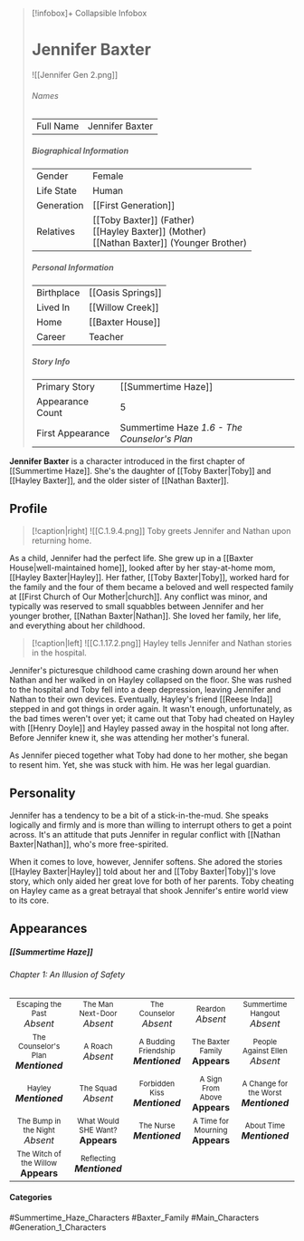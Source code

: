 > [!infobox]+ Collapsible Infobox
> # Jennifer Baxter
> ![[Jennifer Gen 2.png]] 
> ###### Names 
> |  |  | 
> | ---- | ---- | 
> | Full Name | Jennifer Baxter | 
>
> ##### Biographical Information
> |  |  | 
> | ---- | ---- | 
> | Gender | Female | 
> | Life State | Human |
> | Generation | [[First Generation]] |
> | Relatives | [[Toby Baxter]] (Father)<br>[[Hayley Baxter]] (Mother)<br>[[Nathan Baxter]] (Younger Brother)
> 
> ##### Personal Information
> |  |  | 
> | ---- | ---- | 
> | Birthplace |[[Oasis Springs]]| 
> | Lived In |[[Willow Creek]]| 
> | Home |[[Baxter House]]| 
> | Career | Teacher | 
> 
> ##### Story Info
> |  |  | 
> | ---- | ---- | 
> | Primary Story | [[Summertime Haze]] | 
> | Appearance Count | 5 | 
> | First Appearance | Summertime Haze *1.6 - The Counselor's Plan*

**Jennifer Baxter** is a character introduced in the first chapter of [[Summertime Haze]]. She's the daughter of [[Toby Baxter|Toby]] and [[Hayley Baxter]], and the older sister of [[Nathan Baxter]].

## Profile
> [!caption|right]
> ![[C.1.9.4.png]] 
> Toby greets Jennifer and Nathan upon returning home.

As a child, Jennifer had the perfect life. She grew up in a [[Baxter House|well-maintained home]], looked after by her stay-at-home mom, [[Hayley Baxter|Hayley]]. Her father, [[Toby Baxter|Toby]], worked hard for the family and the four of them became a beloved and well respected family at [[First Church of Our Mother|church]]. Any conflict was minor, and typically was reserved to small squabbles between Jennifer and her younger brother, [[Nathan Baxter|Nathan]]. She loved her family, her life, and everything about her childhood.

> [!caption|left]
> ![[C.1.17.2.png]] 
> Hayley tells Jennifer and Nathan stories in the hospital.

Jennifer's picturesque childhood came crashing down around her when Nathan and her walked in on Hayley collapsed on the floor. She was rushed to the hospital and Toby fell into a deep depression, leaving Jennifer and Nathan to their own devices. Eventually, Hayley's friend [[Reese Inda]] stepped in and got things in order again. It wasn't enough, unfortunately, as the bad times weren't over yet; it came out that Toby had cheated on Hayley with [[Henry Doyle]] and Hayley passed away in the hospital not long after. Before Jennifer knew it, she was attending her mother's funeral.

As Jennifer pieced together what Toby had done to her mother, she began to resent him. Yet, she was stuck with him. He was her legal guardian.

## Personality
Jennifer has a tendency to be a bit of a stick-in-the-mud. She speaks logically and firmly and is more than willing to interrupt others to get a point across. It's an attitude that puts Jennifer in regular conflict with [[Nathan Baxter|Nathan]], who's more free-spirited.

When it comes to love, however, Jennifer softens. She adored the stories [[Hayley Baxter|Hayley]] told about her and [[Toby Baxter|Toby]]'s love story, which only aided her great love for both of her parents. Toby cheating on Hayley came as a great betrayal that shook Jennifer's entire world view to its core.

## Appearances
##### [[Summertime Haze]]
###### Chapter 1: An Illusion of Safety

|                                                                           |                                                                       |                                                                           |                                                                      |                                                                             |
| ------------------------------------------------------------------------- | --------------------------------------------------------------------- | ------------------------------------------------------------------------- | -------------------------------------------------------------------- | --------------------------------------------------------------------------- |
| <center><font size=2>Escaping the Past<br><font size=3>*Absent*           | <center><font size=2>The Man Next-Door<br><font size=3>*Absent*       | <center><font size=2>The Counselor<br><font size=3>*Absent*               | <center><font size=2>Reardon<br><font size=3>*Absent*                | <center><font size=2>Summertime Hangout<br><font size=3>*Absent*            |
| <center><font size=2>The Counselor's Plan<br><font size=3>***Mentioned*** | <center><font size=2>A Roach<br><font size=3>*Absent*                 | <center><font size=2>A Budding Friendship<br><font size=3>***Mentioned*** | <center><font size=2>The Baxter Family<br><font size=3>**Appears**   | <center><font size=2>People Against Ellen<br><font size=3>*Absent*          |
| <center><font size=2>Hayley<br><font size=3>***Mentioned***               | <center><font size=2>The Squad<br><font size=3>*Absent*               | <center><font size=2>Forbidden Kiss<br><font size=3>***Mentioned***       | <center><font size=2>A Sign From Above<br><font size=3>**Appears**   | <center><font size=2>A Change for the Worst<br><font size=3>***Mentioned*** |
| <center><font size=2>The Bump in the Night<br><font size=3>*Absent*       | <center><font size=2>What Would SHE Want?<br><font size=3>**Appears** | <center><font size=2>The Nurse<br><font size=3>***Mentioned***            | <center><font size=2>A Time for Mourning<br><font size=3>**Appears** | <center><font size=2>About Time<br><font size=3>***Mentioned***             |
| <center><font size=2>The Witch of the Willow<br><font size=3>**Appears**  | <center><font size=2>Reflecting<br><font size=3>***Mentioned***       |                                                                           |                                                                      |                                                                             |
#### Categories
#Summertime_Haze_Characters #Baxter_Family #Main_Characters #Generation_1_Characters